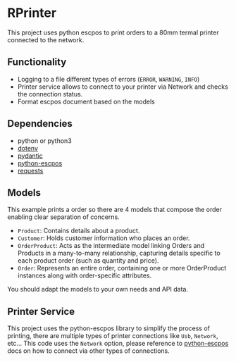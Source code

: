 # RPrinter
This project uses python escpos to print orders to a 80mm termal printer connected to the network.

## Functionality
- Logging to a file different types of errors (`ERROR`, `WARNING`, `INFO`)
- Printer service allows to connect to your printer via Network and checks the connection status.
- Format escpos document based on the models


## Dependencies
- python or python3
- [dotenv](https://pypi.org/project/python-dotenv/)
- [pydantic](https://docs.pydantic.dev/latest/)
- [python-escpos](https://python-escpos.readthedocs.io/en/latest/user/installation.html)
- [requests](https://pypi.org/project/requests/)



## Models
This example prints a order so there are 4 models that compose the order enabling clear separation of concerns.
- `Product`: Contains details about a product.
- `Customer`: Holds customer information who places an order.
- `OrderProduct`: Acts as the intermediate model linking Orders and Products in a many-to-many relationship, capturing details specific to each product order (such as quantity and price).
- `Order`: Represents an entire order, containing one or more OrderProduct instances along with order-specific attributes.

You should adapt the models to your own needs and API data.

## Printer Service
This project uses the python-escpos library to simplify the process of printing, there are multiple types of printer connections like `Usb`, `Network`, etc...
This code uses the `Network` option, please reference to [python-escpos](https://python-escpos.readthedocs.io/en/latest/) docs on how to connect via other types of connections.